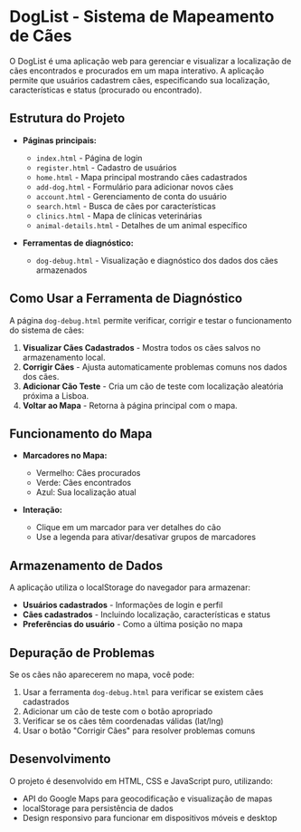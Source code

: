 # DogList - Sistema de Mapeamento de Cães

O DogList é uma aplicação web para gerenciar e visualizar a localização de cães encontrados e procurados em um mapa interativo. A aplicação permite que usuários cadastrem cães, especificando sua localização, características e status (procurado ou encontrado).

## Estrutura do Projeto

- **Páginas principais:**
  - `index.html` - Página de login
  - `register.html` - Cadastro de usuários
  - `home.html` - Mapa principal mostrando cães cadastrados
  - `add-dog.html` - Formulário para adicionar novos cães
  - `account.html` - Gerenciamento de conta do usuário
  - `search.html` - Busca de cães por características
  - `clinics.html` - Mapa de clínicas veterinárias
  - `animal-details.html` - Detalhes de um animal específico

- **Ferramentas de diagnóstico:**
  - `dog-debug.html` - Visualização e diagnóstico dos dados dos cães armazenados

## Como Usar a Ferramenta de Diagnóstico

A página `dog-debug.html` permite verificar, corrigir e testar o funcionamento do sistema de cães:

1. **Visualizar Cães Cadastrados** - Mostra todos os cães salvos no armazenamento local.
2. **Corrigir Cães** - Ajusta automaticamente problemas comuns nos dados dos cães.
3. **Adicionar Cão Teste** - Cria um cão de teste com localização aleatória próxima a Lisboa.
4. **Voltar ao Mapa** - Retorna à página principal com o mapa.

## Funcionamento do Mapa

- **Marcadores no Mapa:**
  - Vermelho: Cães procurados
  - Verde: Cães encontrados 
  - Azul: Sua localização atual

- **Interação:**
  - Clique em um marcador para ver detalhes do cão
  - Use a legenda para ativar/desativar grupos de marcadores

## Armazenamento de Dados

A aplicação utiliza o localStorage do navegador para armazenar:

- **Usuários cadastrados** - Informações de login e perfil
- **Cães cadastrados** - Incluindo localização, características e status
- **Preferências do usuário** - Como a última posição no mapa

## Depuração de Problemas

Se os cães não aparecerem no mapa, você pode:

1. Usar a ferramenta `dog-debug.html` para verificar se existem cães cadastrados
2. Adicionar um cão de teste com o botão apropriado
3. Verificar se os cães têm coordenadas válidas (lat/lng)
4. Usar o botão "Corrigir Cães" para resolver problemas comuns

## Desenvolvimento

O projeto é desenvolvido em HTML, CSS e JavaScript puro, utilizando:

- API do Google Maps para geocodificação e visualização de mapas
- localStorage para persistência de dados
- Design responsivo para funcionar em dispositivos móveis e desktop 